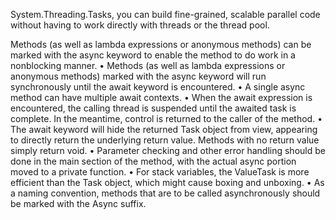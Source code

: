 System.Threading.Tasks, you can build fine-grained, scalable parallel
code without having to work directly with threads or the thread pool.


Methods (as well as lambda expressions or anonymous methods) can be marked
with the async keyword to enable the method to do work in a nonblocking manner.
• Methods (as well as lambda expressions or anonymous methods) marked with the
async keyword will run synchronously until the await keyword is encountered.
• A single async method can have multiple await contexts.
• When the await expression is encountered, the calling thread is suspended until the
awaited task is complete. In the meantime, control is returned to the caller of the
method.
• The await keyword will hide the returned Task object from view, appearing to
directly return the underlying return value. Methods with no return value simply
return void.
• Parameter checking and other error handling should be done in the main section of
the method, with the actual async portion moved to a private function.
• For stack variables, the ValueTask is more efficient than the Task object, which might
cause boxing and unboxing.
• As a naming convention, methods that are to be called asynchronously should be
marked with the Async suffix.

